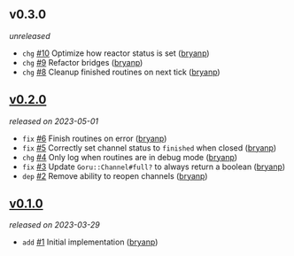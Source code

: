 ## v0.3.0

*unreleased*

  * `chg` [#10](https://github.com/bryanp/goru/pull/10) Optimize how reactor status is set ([bryanp](https://github.com/bryanp))
  * `chg` [#9](https://github.com/bryanp/goru/pull/9) Refactor bridges ([bryanp](https://github.com/bryanp))
  * `chg` [#8](https://github.com/bryanp/goru/pull/8) Cleanup finished routines on next tick ([bryanp](https://github.com/bryanp))

## [v0.2.0](https://github.com/bryanp/goru/releases/tag/v0.2.0)

*released on 2023-05-01*

  * `fix` [#6](https://github.com/bryanp/goru/pull/6) Finish routines on error ([bryanp](https://github.com/bryanp))
  * `fix` [#5](https://github.com/bryanp/goru/pull/5) Correctly set channel status to `finished` when closed ([bryanp](https://github.com/bryanp))
  * `chg` [#4](https://github.com/bryanp/goru/pull/4) Only log when routines are in debug mode ([bryanp](https://github.com/bryanp))
  * `fix` [#3](https://github.com/bryanp/goru/pull/3) Update `Goru::Channel#full?` to always return a boolean ([bryanp](https://github.com/bryanp))
  * `dep` [#2](https://github.com/bryanp/goru/pull/2) Remove ability to reopen channels ([bryanp](https://github.com/bryanp))

## [v0.1.0](https://github.com/bryanp/goru/releases/tag/v0.1.0)

*released on 2023-03-29*

  * `add` [#1](https://github.com/bryanp/featuring) Initial implementation ([bryanp](https://github.com/bryanp))


